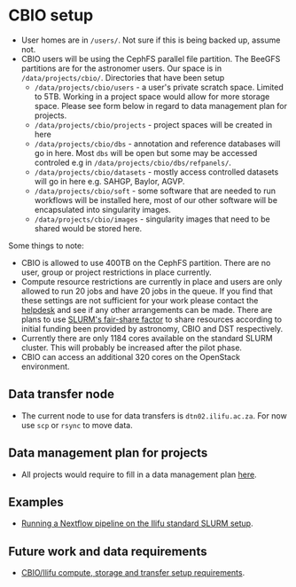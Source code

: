# CBIO setup

* User homes are in `/users/`. Not sure if this is being backed up, assume not.
* CBIO users will be using the CephFS parallel file partition. The BeeGFS partitions are for the astronomer users. Our space is in `/data/projects/cbio/`. Directories that have been setup
  * `/data/projects/cbio/users` - a user's private scratch space. Limited to 5TB. Working in a project space would allow for more storage space. Please see form below in regard to data management plan for projects. 
  * `/data/projects/cbio/projects` - project spaces will be created in here
  * `/data/projects/cbio/dbs` - annotation and reference databases will go in here. Most `dbs` will be open but some may be accessed controled e.g in `/data/projects/cbio/dbs/refpanels/`.
  * `/data/projects/cbio/datasets` - mostly access controlled datasets will go in here e.g. SAHGP, Baylor, AGVP.
  * `/data/projects/cbio/soft` - some software that are needed to run workflows will be installed here, most of our other software will be encapsulated into singularity images.
  * `/data/projects/cbio/images` - singularity images that need to be shared would be stored here.

Some things to note:
* CBIO is allowed to use 400TB on the CephFS partition. There are no user, group or project restrictions in place currently.
* Compute resource restrictions are currently in place and users are only allowed to run 20 jobs and have 20 jobs in the queue. If you find that these settings are not sufficient for your work please contact the [helpdesk](https://ilifu.freshdesk.com/support/home) and see if any other arrangements can be made. There are plans to use [SLURM's fair-share factor](https://slurm.schedmd.com/priority_multifactor.html#fairshare)  to share resources according to initial funding been provided by astronomy, CBIO and DST respectively.
* Currently there are only 1184 cores available on the standard SLURM cluster. This will probably be increased after the pilot phase.
* CBIO can access an additional 320 cores on the OpenStack environment.

## Data transfer node
* The current node to use for data transfers is `dtn02.ilifu.ac.za`. For now use `scp` or `rsync` to move data.

## Data management plan for projects
* All projects would require to fill in a data management plan [here](https://forms.gle/RMJuj5xJdfFRR6CZ8).

## Examples
* [Running a Nextflow pipeline on the Ilifu standard SLURM setup](https://github.com/grbot/run-fastqc/tree/ilifu).

## Future work and data requirements
* [CBIO/Ilifu compute, storage and transfer setup requirements](http://web.cbio.uct.ac.za/~gerrit/slides/CBIO-Ilifu-compute-storage-and-transfer-setup.pdf).
